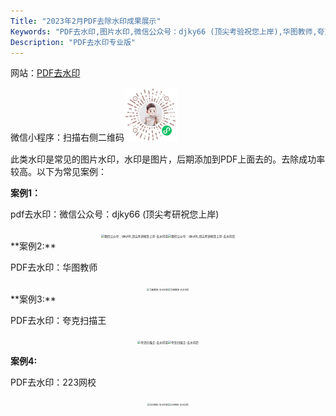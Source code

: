 ```yaml
---
Title: "2023年2月PDF去除水印成果展示"
Keywords: "PDF去水印,图片水印,微信公众号：djky66 (顶尖考验祝您上岸),华图教师,夸克扫描王"
Description: "PDF去水印专业版"
---
```


网站：[PDF去水印](https://www.douyacun.com/pdf/remove-watermark)

微信小程序：扫描右侧二维码<img src="assert/gh_ef4d7d1f7966_258.jpeg" alt="gh_ef4d7d1f7966_258" style="zoom:33%;text-align:right" />

此类水印是常见的图片水印，水印是图片，后期添加到PDF上面去的。去除成功率较高。以下为常见案例：

**案例1：** 

pdf去水印：微信公众号：djky66 (顶尖考研祝您上岸)

<center>
<img src="https://mmbiz.qpic.cn/mmbiz_png/UvHibmDjAibQoEcThicJFFlFibDy0PuMoGeLYOdysqHKTUonXmj5kr4b9j40rECld2dd6bs3LgfOaZgxCibvLqwicXoA/0?wx_fmt=png" alt="微信公众号：djky66_顶尖考研祝您上岸-去水印前" style="zoom:33%;text-align:left;"/><img src="https://mmbiz.qpic.cn/mmbiz_png/UvHibmDjAibQoEcThicJFFlFibDy0PuMoGeLHriczWiacgoEEs0HovB6KUIhBwX61R4byEIOzFj8DiaibxpVRm2uhYicG4w/0?wx_fmt=png" alt="微信公众号：djky66_顶尖考研祝您上岸-去水印后" style="zoom:33%;text-align:right;"/>
</center>
**案例2:**

PDF去水印：华图教师

<center>
<img src="https://mmbiz.qpic.cn/mmbiz_png/UvHibmDjAibQoEcThicJFFlFibDy0PuMoGeLZQ6qllPMzpmMYBZe6YHWVDdwMDFEn2dcMWYfb4BjRTT8KWFT1Nr7JQ/0?wx_fmt=png" alt="华图教师-去水印前" style="zoom:25%;text-align:left" /><img src="https://mmbiz.qpic.cn/mmbiz_png/UvHibmDjAibQoEcThicJFFlFibDy0PuMoGeLUduhvKOooMFcZgy92CROliaaScN0LzeTlSydrRWtsWEI6lwYHR3tkicQ/0?wx_fmt=png" alt="华图教师-去水印后" style="zoom:25%;text-align:right;" />
</center>
**案例3:**

PDF去水印：夸克扫描王
<center>
<img src="https://mmbiz.qpic.cn/mmbiz_png/UvHibmDjAibQoEcThicJFFlFibDy0PuMoGeLAt5icTML6BuNMtNfyYxLBtaricxAXWj2st5dib9cKu9Y13kOmVSmvh2wQ/0?wx_fmt=png" alt="夸克扫描王-去水印前" style="zoom:33%;text-align:left" /><img src="https://mmbiz.qpic.cn/mmbiz_png/UvHibmDjAibQoEcThicJFFlFibDy0PuMoGeLJrHkoEHSTlPvA2GhXfvMDaVb1XBfeVIiams3tqqyoosoafiboe0r4ejw/0?wx_fmt=png" alt="夸克扫描王-去水印后" style="zoom:33%;" />
</center>


**案例4:**

PDF去水印：223网校

<center>
<img src="https://mmbiz.qpic.cn/mmbiz_png/UvHibmDjAibQoEcThicJFFlFibDy0PuMoGeLGdib47Lqscib4KC8DUXZgxHHV26mMHkVMIWpvXIz3sfnlzvwicPISs1zw/0?wx_fmt=png" alt="233网校-去水印前" style="zoom:25%;text-align:left" /><img src="https://mmbiz.qpic.cn/mmbiz_png/UvHibmDjAibQoEcThicJFFlFibDy0PuMoGeL2klcWzibeTYicrUb2uQ2JufPMkJXKgZFLXelHXhe1ZqQWKQmiaCf3IqbQ/0?wx_fmt=png" alt="233网校-去水印后" style="zoom:25%;" />
</center>